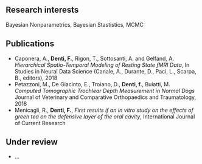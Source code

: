 ## Research interests

Bayesian Nonparametrics, Bayesian Stastistics, MCMC 

## Publications

+ Caponera, A., **Denti, F.**, Rigon, T., Sottosanti, A. and Gelfand, A.
*Hierarchical Spatio-Temporal Modeling of Resting State fMRI Data*,
In Studies in Neural Data Science (Canale, A., Durante, D., Paci, L., Scarpa, B., editors), 2018
+ Petazzoni, M., De Giacinto, E., Troiano, D., **Denti, f.**, Buiatti, M.
*Computed Tomographic Trochlear Depth Measurement in Normal Dogs* 
Journal of Veterinary and Comparative Orthopaedics and Traumatology, 2018
+  Menicagli, R., **Denti, F.**, *First results if an in vitro study on the effects of green tea on the defensive layer of the oral cavity*, International Journal of Current Research

## Under review
+ ...
